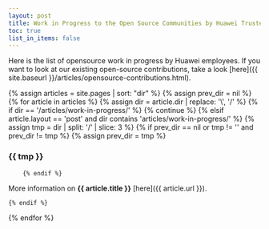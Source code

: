 ```yaml
---
layout: post
title: Work in Progress to the Open Source Communities by Huawei Trusted Programming
toc: true
list_in_items: false
---
```


Here is the list of opensource work in progress by Huawei employees. If you want to look at our existing open-source contributions, take a look [here]({{ site.baseurl }}/articles/opensource-contributions.html).

{% assign articles = site.pages | sort: "dir" %}
{% assign prev_dir = nil %}
{% for article in articles %}
    {% assign dir = article.dir | replace: '\\', '/' %}
    {% if dir == '/articles/work-in-progress/' %}
        {% continue %}
    {% elsif article.layout == 'post' and dir contains 'articles/work-in-progress/' %}
        {% assign tmp = dir | split: '/' | slice: 3 %}
        {% if prev_dir == nil or tmp != '' and prev_dir != tmp %}
            {% assign prev_dir = tmp %}
### {{ tmp }}
        {% endif %}
More information on <b>{{ article.title }}</b> [here]({{ article.url }}).

    {% endif %}
{% endfor %}
